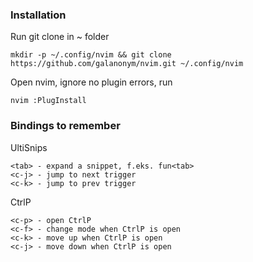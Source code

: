 ### Installation

Run git clone in ~ folder

    mkdir -p ~/.config/nvim && git clone https://github.com/galanonym/nvim.git ~/.config/nvim

Open nvim, ignore no plugin errors, run

    nvim :PlugInstall

### Bindings to remember

UltiSnips

    <tab> - expand a snippet, f.eks. fun<tab>
    <c-j> - jump to next trigger
    <c-k> - jump to prev trigger

CtrlP

    <c-p> - open CtrlP
    <c-f> - change mode when CtrlP is open
    <c-k> - move up when CtrlP is open
    <c-j> - move down when CtrlP is open
